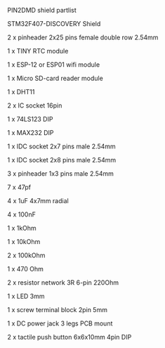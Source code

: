 PIN2DMD shield partlist

STM32F407-DISCOVERY Shield

2 x pinheader 2x25 pins female double row 2.54mm

1 x TINY RTC module

1 x ESP-12 or ESP01 wifi module

1 x Micro SD-card reader module

1 x DHT11


2 x IC socket 16pin

1 x 74LS123 DIP

1 x MAX232 DIP


1 x IDC socket 2x7 pins male 2.54mm

1 x IDC socket 2x8 pins male 2.54mm


3 x pinheader 1x3 pins male 2.54mm


7 x 47pf

4 x 1uF 4x7mm radial

4 x 100nF


1 x 1kOhm

1 x 10kOhm

2 x 100kOhm

1 x 470 Ohm

2 x resistor network 3R 6-pin 220Ohm


1 x LED 3mm

1 x screw terminal block 2pin 5mm

1 x DC power jack 3 legs PCB mount

2 x tactile push button 6x6x10mm 4pin DIP

